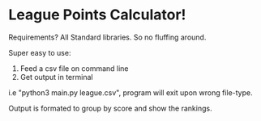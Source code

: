 # League Points Calculator!


Requirements? All Standard libraries. So no fluffing around.


Super easy to use:

  1. Feed a csv file on command line
  2. Get output in terminal

i.e "python3 main.py league.csv", program will exit upon wrong file-type.

Output is formated to group by score and show the rankings.

